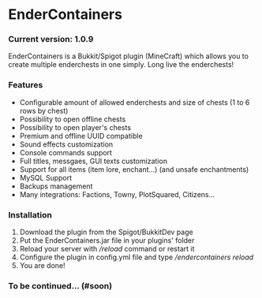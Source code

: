 # EnderContainers
### Current version: 1.0.9

EnderContainers is a Bukkit/Spigot plugin (MineCraft) which allows you to create multiple enderchests in one simply.
Long live the enderchests!


### Features

 - Configurable amount of allowed enderchests and size of chests (1 to 6 rows by chest)
 - Possibility to open offline chests
 - Possibility to open player's chests
 - Premium and offline UUID compatible
 - Sound effects customization
 - Console commands support
 - Full titles, messgaes, GUI texts customization
 - Support for all items (item lore, enchant...) (and unsafe enchantments)
 - MySQL Support
 - Backups management
 - Many integrations: Factions, Towny, PlotSquared, Citizens...

### Installation

 1. Download the plugin from the Spigot/BukkitDev page
 2. Put the EnderContainers.jar file in your plugins' folder
 3. Reload your server with */reload* command or restart it
 4. Configure the plugin in config.yml file and type */endercontainers reload*
 5. You are done!

### To be continued... (#soon)